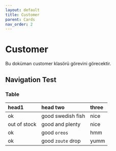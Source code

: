```yaml
---
layout: default
title: Customer
parent: Cards
nav_order: 2
---
```


# Customer 
Bu doküman customer klasörü görevini görecektir.
## Navigation Test

### Table 

| head1        | head two          | three |
|:-------------|:------------------|:------|
| ok           | good swedish fish | nice  |
| out of stock | good and plenty   | nice  |
| ok           | good `oreos`      | hmm   |
| ok           | good `zoute` drop | yumm  |